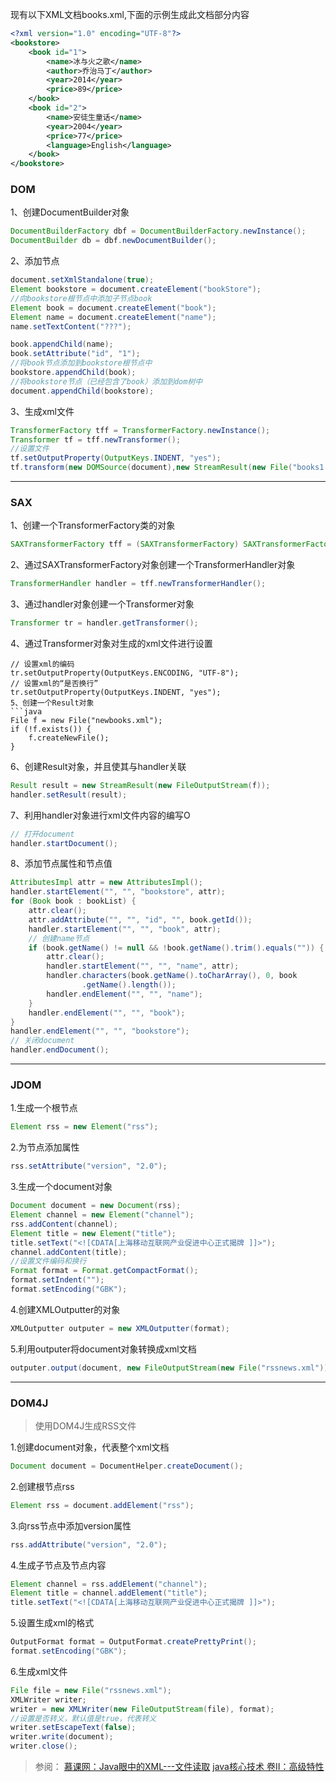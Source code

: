 现有以下XML文档books.xml,下面的示例生成此文档部分内容
```XML
<?xml version="1.0" encoding="UTF-8"?>
<bookstore>
	<book id="1">
		<name>冰与火之歌</name>
		<author>乔治马丁</author>
		<year>2014</year>
		<price>89</price>
	</book>
	<book id="2">
		<name>安徒生童话</name>
		<year>2004</year>
		<price>77</price>
		<language>English</language>
	</book>
</bookstore>
```
### DOM
1、创建DocumentBuilder对象
```java
DocumentBuilderFactory dbf = DocumentBuilderFactory.newInstance();
DocumentBuilder db = dbf.newDocumentBuilder();
```
2、添加节点
```java
document.setXmlStandalone(true);
Element bookstore = document.createElement("bookStore");
//向bookstore根节点中添加子节点book
Element book = document.createElement("book");
Element name = document.createElement("name");
name.setTextContent("???");

book.appendChild(name);
book.setAttribute("id", "1");
//将book节点添加到bookstore根节点中
bookstore.appendChild(book);
//将bookstore节点（已经包含了book）添加到dom树中
document.appendChild(bookstore);
```
3、生成xml文件
```java
TransformerFactory tff = TransformerFactory.newInstance();
Transformer tf = tff.newTransformer();
//设置文件
tf.setOutputProperty(OutputKeys.INDENT, "yes");
tf.transform(new DOMSource(document),new StreamResult(new File("books1.xml")));
```
----
### SAX
1、创建一个TransformerFactory类的对象
```java
SAXTransformerFactory tff = (SAXTransformerFactory) SAXTransformerFactory.newsInstance();
```
2、通过SAXTransformerFactory对象创建一个TransformerHandler对象
```java
TransformerHandler handler = tff.newTransformerHandler();
```
3、通过handler对象创建一个Transformer对象
```java
Transformer tr = handler.getTransformer();
```
4、通过Transformer对象对生成的xml文件进行设置
```
// 设置xml的编码
tr.setOutputProperty(OutputKeys.ENCODING, "UTF-8");
// 设置xml的“是否换行”
tr.setOutputProperty(OutputKeys.INDENT, "yes");
5、创建一个Result对象
```java
File f = new File("newbooks.xml");
if (!f.exists()) {
    f.createNewFile();
}
```
6、创建Result对象，并且使其与handler关联
```java
Result result = new StreamResult(new FileOutputStream(f));
handler.setResult(result);
```
7、利用handler对象进行xml文件内容的编写O
```java
// 打开document
handler.startDocument();
```
8、添加节点属性和节点值
```java
AttributesImpl attr = new AttributesImpl();
handler.startElement("", "", "bookstore", attr);
for (Book book : bookList) {
    attr.clear();
    attr.addAttribute("", "", "id", "", book.getId());
    handler.startElement("", "", "book", attr);
    // 创建name节点
    if (book.getName() != null && !book.getName().trim().equals("")) {
        attr.clear();
        handler.startElement("", "", "name", attr);
        handler.characters(book.getName().toCharArray(), 0, book
                .getName().length());
        handler.endElement("", "", "name");
    }
    handler.endElement("", "", "book");
}
handler.endElement("", "", "bookstore");
// 关闭document
handler.endDocument();
```
----
### JDOM
1.生成一个根节点
```java
Element rss = new Element("rss");
```
2.为节点添加属性
```java
rss.setAttribute("version", "2.0");
```
3.生成一个document对象
```java
Document document = new Document(rss);
Element channel = new Element("channel");
rss.addContent(channel);
Element title = new Element("title");
title.setText("<![CDATA[上海移动互联网产业促进中心正式揭牌 ]]>");
channel.addContent(title);
//设置文件编码和换行
Format format = Format.getCompactFormat();
format.setIndent("");
format.setEncoding("GBK");
```
4.创建XMLOutputter的对象
```java
XMLOutputter outputer = new XMLOutputter(format);
```
5.利用outputer将document对象转换成xml文档
```java
outputer.output(document, new FileOutputStream(new File("rssnews.xml")));
```
----
### DOM4J

>使用DOM4J生成RSS文件

1.创建document对象，代表整个xml文档
```java
Document document = DocumentHelper.createDocument();
```
2.创建根节点rss
```java
Element rss = document.addElement("rss");
```
3.向rss节点中添加version属性
```java
rss.addAttribute("version", "2.0");
```
4.生成子节点及节点内容
```java
Element channel = rss.addElement("channel");
Element title = channel.addElement("title");
title.setText("<![CDATA[上海移动互联网产业促进中心正式揭牌 ]]>");
```
5.设置生成xml的格式
```java
OutputFormat format = OutputFormat.createPrettyPrint();
format.setEncoding("GBK");
```
6.生成xml文件
```java
File file = new File("rssnews.xml");
XMLWriter writer;
writer = new XMLWriter(new FileOutputStream(file), format);
//设置是否转义，默认值是true，代表转义
writer.setEscapeText(false);
writer.write(document);
writer.close();
```

> 参阅：
  [慕课网：Java眼中的XML---文件读取](https://www.imooc.com/learn/171)
  [java核心技术 卷II：高级特性](http://product.dangdang.com/25171892.html)